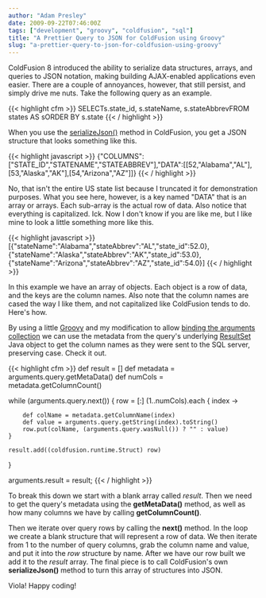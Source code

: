 ```yaml
---
author: "Adam Presley"
date: 2009-09-22T07:46:00Z
tags: ["development", "groovy", "coldfusion", "sql"]
title: "A Prettier Query to JSON for ColdFusion using Groovy"
slug: "a-prettier-query-to-json-for-coldfusion-using-groovy"
---
```


ColdFusion 8 introduced the ability to serialize data structures,
arrays, and queries to JSON notation, making building AJAX-enabled
applications even easier. There are a couple of annoyances, however,
that still persist, and simply drive me nuts. Take the following query
as an example.

{{< highlight cfm >}}
SELECTs.state_id, s.stateName, s.stateAbbrevFROM states AS sORDER BY s.state
{{< / highlight >}}

When you use the [serializeJson()](http://livedocs.adobe.com/coldfusion/8/htmldocs/functions_s_03.html) method in ColdFusion, you get a
JSON structure that looks something like this.

{{< highlight javascript >}}
{"COLUMNS":["STATE_ID","STATENAME","STATEABBREV"],"DATA":[[52,"Alabama","AL"],[53,"Alaska","AK"],[54,"Arizona","AZ"]]}
{{< / highlight >}}

No, that isn't the entire US state list because I truncated it for
demonstration purposes. What you see here, however, is a key named
"DATA" that is an array or arrays. Each sub-array is the actual row of
data. Also notice that everything is capitalized. Ick. Now I don't know
if you are like me, but I like mine to look a little something more like
this.

{{< highlight javascript >}}
[{"stateName":"Alabama","stateAbbrev":"AL","state_id":52.0},{"stateName":"Alaska","stateAbbrev":"AK","state_id":53.0},{"stateName":"Arizona","stateAbbrev":"AZ","state_id":54.0}]
{{< / highlight >}}

In this example we have an array of objects. Each object is a row of
data, and the keys are the column names. Also note that the column names
are cased the way I like them, and not capitalized like ColdFusion tends
to do. Here's how.

By using a little [Groovy](http://groovy.codehaus.org/) and my modification to allow [binding the
arguments collection](|filename|/cfgroovy2-and-arguments-scope-in-functions) we can use the metadata from the query's
underlying [ResultSet](http://java.sun.com/j2se/1.5.0/docs/api/java/sql/ResultSet.html) Java object to get the column names as they
were sent to the SQL server, preserving case. Check it out.

{{< highlight cfm >}}
def result = []
def metadata = arguments.query.getMetaData()
def numCols = metadata.getColumnCount()

while (arguments.query.next()) {
	row = [:]
	(1..numCols).each {
		index ->

		def colName = metadata.getColumnName(index)
		def value = arguments.query.getString(index).toString()
		row.put(colName, (arguments.query.wasNull()) ? "" : value)
	}

	result.add((coldfusion.runtime.Struct) row)
}

arguments.result = result;
{{< / highlight >}}

To break this down we start with a blank array called *result*. Then we
need to get the query's metadata using the **getMetaData()** method, as
well as how many columns we have by calling **getColumnCount()**.

Then we iterate over query rows by calling the **next()** method. In the
loop we create a blank structure that will represent a row of data. We
then iterate from 1 to the number of query columns, grab the column name
and value, and put it into the *row* structure by name. After we have
our row built we add it to the *result* array. The final piece is to
call ColdFusion's own **serializeJson()** method to turn this array of
structures into JSON.

Viola! Happy coding!
